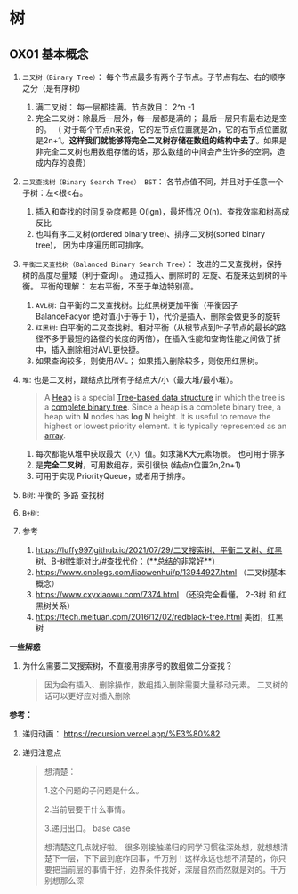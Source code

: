 # 树

## OX01 基本概念

1. `二叉树（Binary Tree）`： 每个节点最多有两个子节点。子节点有左、右的顺序之分（是有序树）
   1. 满二叉树： 每一层都挂满。节点数目： 2^n -1 
   2. 完全二叉树：除最后一层外，每一层都是满的； 最后一层只有最右边是空的。 （ 对于每个节点n来说，它的左节点位置就是2n，它的右节点位置就是2n+1。**这样我们就能够将完全二叉树存储在数组的结构中去了**。如果是非完全二叉树也用数组存储的话，那么数组的中间会产生许多的空洞，造成内存的浪费）

2. `二叉查找树（Binary Search Tree） BST`： 各节点值不同，并且对于任意一个子树：左<根<右。
   1. 插入和查找的时间复杂度都是 O(lgn)，最坏情况 O(n)。查找效率和树高成反比
   2. 也叫有序二叉树(ordered binary tree)、排序二叉树(sorted binary tree)， 因为中序遍历即可排序。

3. `平衡二叉查找树（Balanced Binary Search Tree）`： 改进的二叉查找树，保持树的高度尽量矮（利于查询）。 通过插入、删除时的 左旋、右旋来达到树的平衡。 平衡的理解： 左右平衡，不至于单边特别高。
   1. `AVL树`: 自平衡的二叉查找树。比红黑树更加平衡（平衡因子BalanceFacyor  绝对值小于等于 1），代价是插入、删除会做更多的旋转
   2. `红黑树`: 自平衡的二叉查找树。相对平衡（从根节点到叶子节点的最长的路径不多于最短的路径的长度的两倍），在插入性能和查询性能之间做了折中，插入删除相对AVL更快捷。
   3. 如果查询较多，则使用AVL； 如果插入删除较多，则使用红黑树。

4. `堆`: 也是二叉树，跟结点比所有子结点大/小（最大堆/最小堆）。 

   > A [Heap](https://www.geeksforgeeks.org/binary-heap/) is a special [Tree-based data structure](https://www.geeksforgeeks.org/binary-tree-data-structure/) in which the tree is a [complete binary tree](https://www.geeksforgeeks.org/binary-tree-set-3-types-of-binary-tree/). Since a heap is a complete binary tree, a heap with **N** nodes has **log N** height. It is useful to remove the highest or lowest priority element. It is typically represented as an [array](https://www.geeksforgeeks.org/array-representation-of-binary-heap/).

   1. 每次都能从堆中获取最大（小）值。如求第K大元素场景。 也可用于排序
   2. 是**完全二叉树**，可用数组存，索引很快 (结点n位置2n,2n+1)
   3. 可用于实现 PriorityQueue，或者用于排序。

5. `B树`: 平衡的 多路 查找树

6. `B+树`: 

7. 参考
   1. https://luffy997.github.io/2021/07/29/二叉搜索树、平衡二叉树、红黑树、B-树性能对比/#查找代价：（**总结的非常好**）
   2. https://www.cnblogs.com/liaowenhui/p/13944927.html （二叉树基本概念）
   3. https://www.cxyxiaowu.com/7374.html （还没完全看懂。 2-3树 和 红黑树关系）
   4. https://tech.meituan.com/2016/12/02/redblack-tree.html 美团，红黑树

**一些解惑**

1. 为什么需要二叉搜索树，不直接用排序号的数组做二分查找？

   > 因为会有插入、删除操作，数组插入删除需要大量移动元素。 二叉树的话可以更好应对插入删除







**参考：**

1. 递归动画： https://recursion.vercel.app/%E3%80%82

2. 递归注意点

   > 想清楚： 
   >
   > 1.这个问题的子问题是什么。
   >
   > 2.当前层要干什么事情。
   >
   > 3.递归出口。 base case
   >
   > 想清楚这几点就好啦。 很多刚接触递归的同学习惯往深处想，就想想清楚下一层，下下层到底咋回事，千万别！这样永远也想不清楚的，你只要把当前层的事情干好，边界条件找好，深层自然而然就是对的。千万别想那么深
